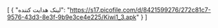 [
  {
    "لینک هدایت کننده": "https://s17.picofile.com/d/8421599276/272c81c7-9576-43d3-8e3f-9b9e3ce4e225/Kiwi1_3.apk"
  }
]
